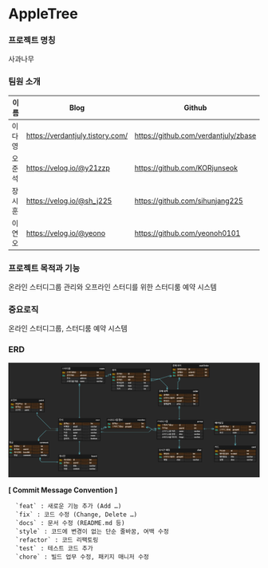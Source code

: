 # AppleTree

### 프로젝트 명칭

사과나무

### 팀원 소개

| 이름   | Blog                             | Github                               |
| ------ | -------------------------------- | ------------------------------------ |
| 이다영 | https://verdantjuly.tistory.com/ | https://github.com/verdantjuly/zbase |
| 오준석 | https://velog.io/@y21zzp         | https://github.com/KORjunseok        |
| 장시훈 | https://velog.io/@sh_j225        | https://github.com/sihunjang225      |
| 이연오 | https://velog.io/@yeono          | https://github.com/yeonoh0101        |

### 프로젝트 목적과 기능

온라인 스터디그룹 관리와 오프라인 스터디를 위한 스터디룸 예약 시스템

### 중요로직

온라인 스터디그룹, 스터디룸 예약 시스템

### ERD

![Alt text](./사과나무ERD.png)

**[ Commit Message Convention ]**

      `feat` : 새로운 기능 추가 (Add …)
      `fix` : 코드 수정 (Change, Delete …)
      `docs` : 문서 수정 (README.md 등)
      `style` : 코드에 변경이 없는 단순 줄바꿈, 여백 수정
      `refactor` : 코드 리팩토링
      `test` : 테스트 코드 추가
      `chore` : 빌드 업무 수정, 패키지 매니저 수정
